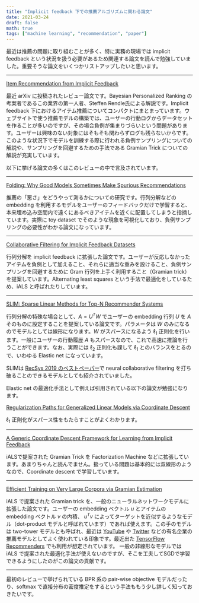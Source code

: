 ```yaml
---
title: "Implicit feedback 下での推薦アルゴリズムに関わる論文"
date: 2021-03-24
draft: false
math: true
tags: ["machine learning", "recommendation", "paper"]
---
```


最近は推薦の問題に取り組むことが多く、特に実務の現場では implicit feedback という状況を扱う必要があるため関連する論文を読んで勉強していました。重要そうな論文をいくつかリストアップしたいと思います。

---
[Item Recommendation from Implicit Feedback](http://arxiv.org/abs/2101.08769)

最近 arXiv に投稿されたレビュー論文です。Bayesian Personalized Ranking の考案者であるこの業界の第一人者、Steffen Rendle氏による解説です。Implicit feedback 下におけるアイテム推薦についてコンパクトにまとまっています。ウェブサイトで使う推薦モデルの構築では、ユーザーの行動ログからデータセットを作ることが多いのですが、その場合負例が集まりづらいという問題があります。ユーザーは興味のない対象にはそもそも関わらずログも残らないからです。このような状況下でモデルを訓練する際に行われる負例サンプリングについての解説や、サンプリングを回避するための手法である Gramian Trick についての解説が充実しています。

以下に挙げる論文の多くはこのレビューの中で言及されています。

---
[Folding: Why Good Models Sometimes Make Spurious Recommendations](https://dl.acm.org/doi/10.1145/3109859.3109911)

推薦の「悪さ」をどうやって測るかについての研究です。行列分解などの embedding を利用するモデルをユーザーのフィードバックだけで学習すると、本来埋め込み空間内で遠くにあるべきアイテムを近くに配置してしまうと指摘しています。実際に toy dataset でそのような現象を可視化しており、負例サンプリングの必要性がわかる論文になっています。


---
[Collaborative Filtering for Implicit Feedback Datasets](http://ieeexplore.ieee.org/document/4781121/)

行列分解を implicit feedback に拡張した論文です。ユーザーが反応しなかったアイテムを負例として加えること、それらに適当な重みを設けること、負例サンプリングを回避するために Gram 行列を上手く利用すること（Gramian trick）を提案しています。Alternating least squares という手法で最適化をしているため、iALS と呼ばれたりしています。

---
[SLIM: Sparse Linear Methods for Top-N Recommender Systems](http://glaros.dtc.umn.edu/gkhome/node/774)

行列分解の特殊な場合として、$A=U^TW$ でユーザーの embedding 行列 $U$ を $A$ そのものに設定することを提案している論文です。パラメータは $W$ のみになるのでモデルとしては線形になります。$W$ がスパースになるよう $\ell_1$ 正則化を行います。一般にユーザーの行動履歴 $A$ もスパースなので、これで高速に推論を行うことができます。なお、実際には $\ell_2$ 正則化も課して $\ell_1$ とのバランスをとるので、いわゆる Elastic net になっています。

SLIMは [RecSys 2019 のベストペーパー](http://arxiv.org/abs/1907.06902)で neural collaborative filtering を打ち破ることのできるモデルとしても紹介されていました。

Elastic net の最適化手法として例えば引用されている以下の論文が勉強になります。

[Regularization Paths for Generalized Linear Models via Coordinate Descent](https://www.ncbi.nlm.nih.gov/pmc/articles/PMC2929880/)

$\ell_1$ 正則化がスパース性をもたらすことがよくわかります。

---
[A Generic Coordinate Descent Framework for Learning from Implicit Feedback](http://arxiv.org/abs/1611.04666)

iALSで提案された Gramian Trick を Factorization Machine などに拡張しています。あまりちゃんと読んでません。扱っている問題は基本的には双線形のようなので、Coordinate descent で学習しています。

---
[Efficient Training on Very Large Corpora via Gramian Estimation](http://arxiv.org/abs/1807.07187)

iALS で提案された Gramian trick を、一般のニューラルネットワークモデルに拡張した論文です。ユーザーの embedding ベクトル $u$ とアイテムの embedding ベクトル $v$ の内積、 $u^Tv$ によってターゲットを近似するようなモデル（dot-product モデルと呼ばれています）であれば使えます。この手のモデルは two-tower モデルとも呼ばれ、最近は [YouTube](https://static.googleusercontent.com/media/research.google.com/ja//pubs/archive/45530.pdf) や [Twitter](https://www.semanticscholar.org/paper/Lessons-Learned-Addressing-Dataset-Bias-in-at-Virani-Baxter/54a5595575455a03da92fb0fe5a6513a8a4a25f4) などの有名企業の推薦モデルとしてよく使われている印象です。最近出た [TensorFlow Recommenders](https://www.tensorflow.org/recommenders) でも利用が想定されています。
 一般の非線形なモデルでは iALS で提案された最適化手法が使えないのですが、そこを工夫してSGDで学習できるようにしたのがこの論文の貢献です。

---

最初のレビューで挙げられている BPR 系の pair-wise objective モデルだったり、softmax で直接分布の密度推定をするという手法ももう少し詳しく知っておきたいです。